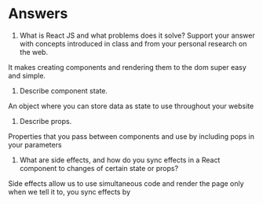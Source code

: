# Answers

1. What is React JS and what problems does it solve? Support your answer with concepts introduced in class and from your personal research on the web.

It makes creating components and rendering them to the dom super easy and simple.

1. Describe component state.

An object where you can store data as state to use throughout your website

1. Describe props.

Properties that you pass between components and use by including pops in your parameters 

1. What are side effects, and how do you sync effects in a React component to changes of certain state or props?

Side effects allow us to use simultaneous code and render the page only when we tell it to, you sync effects by 